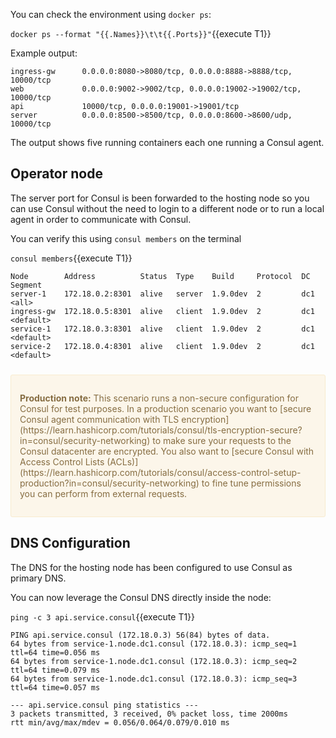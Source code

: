 You can check the environment using `docker ps`:

`docker ps --format "{{.Names}}\t\t{{.Ports}}"`{{execute T1}}

Example output:

```
ingress-gw      0.0.0.0:8080->8080/tcp, 0.0.0.0:8888->8888/tcp, 10000/tcp
web             0.0.0.0:9002->9002/tcp, 0.0.0.0:19002->19002/tcp, 10000/tcp
api             10000/tcp, 0.0.0.0:19001->19001/tcp
server          0.0.0.0:8500->8500/tcp, 0.0.0.0:8600->8600/udp, 10000/tcp
```

The output shows five running containers each one running a Consul agent.

## Operator node

The server port for Consul is been forwarded to the hosting node so you can use Consul without the need to login to a different node or to run a local agent in order to communicate with Consul. 

You can verify this using `consul members` on the terminal

`consul members`{{execute T1}}

```
Node        Address          Status  Type    Build     Protocol  DC   Segment
server-1    172.18.0.2:8301  alive   server  1.9.0dev  2         dc1  <all>
ingress-gw  172.18.0.5:8301  alive   client  1.9.0dev  2         dc1  <default>
service-1   172.18.0.3:8301  alive   client  1.9.0dev  2         dc1  <default>
service-2   172.18.0.4:8301  alive   client  1.9.0dev  2         dc1  <default>
```

<div style="background-color:#fcf6ea; color:#866d42; border:1px solid #f8ebcf; padding:1em; border-radius:3px; margin:24px 0;">
  <p><strong>Production note:</strong> This scenario runs a non-secure configuration for Consul for test purposes. In a production scenario you want to [secure Consul agent communication with TLS encryption](https://learn.hashicorp.com/tutorials/consul/tls-encryption-secure?in=consul/security-networking) to make sure your requests to the Consul datacenter are encrypted. You also want to [secure Consul with Access Control Lists (ACLs)](https://learn.hashicorp.com/tutorials/consul/access-control-setup-production?in=consul/security-networking) to fine tune permissions you can perform from external requests.

</p></div>

## DNS Configuration

The DNS for the hosting node has been configured to use Consul as primary DNS.

You can now leverage the Consul DNS directly inside the node:

`ping -c 3 api.service.consul`{{execute T1}}

```plaintext
PING api.service.consul (172.18.0.3) 56(84) bytes of data.
64 bytes from service-1.node.dc1.consul (172.18.0.3): icmp_seq=1 ttl=64 time=0.056 ms
64 bytes from service-1.node.dc1.consul (172.18.0.3): icmp_seq=2 ttl=64 time=0.079 ms
64 bytes from service-1.node.dc1.consul (172.18.0.3): icmp_seq=3 ttl=64 time=0.057 ms

--- api.service.consul ping statistics ---
3 packets transmitted, 3 received, 0% packet loss, time 2000ms
rtt min/avg/max/mdev = 0.056/0.064/0.079/0.010 ms
```

